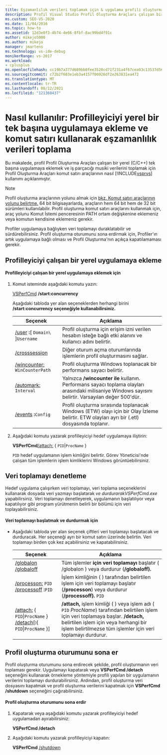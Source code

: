 ```yaml
---
title: Eşzamanlılık verileri toplamak için & uygulama profili oluşturma
description: Profil Visual Studio Profil Oluşturma Araçları çalışan bir yerel (C/C++) tek başına uygulamaya eklemek ve iş parçacığı musiki verilerini almak için komut satırı araçlarını kullanın.
ms.custom: SEO-VS-2020
ms.date: 11/04/2016
ms.topic: how-to
ms.assetid: 12d3e0f3-4b74-4e66-8fbf-8ac99bd4f91c
author: mikejo5000
ms.author: mikejo
manager: jmartens
ms.technology: vs-ide-debug
monikerRange: vs-2017
ms.workload:
- cplusplus
ms.openlocfilehash: cc19b7a377d689bb0fee3520cd71f231a4f67cea93c13537d5636acb3335f3ec
ms.sourcegitcommit: c72b2f603e1eb3a4157f00926df2e263831ea472
ms.translationtype: MT
ms.contentlocale: tr-TR
ms.lasthandoff: 08/12/2021
ms.locfileid: "121368437"
---
```

# <a name="how-to-attach-the-profiler-to-a-native-stand-alone-application-and-collect-concurrency-data-by-using-the-command-line"></a>Nasıl kullanılır: Profilleyiciyi yerel bir tek başına uygulamaya ekleme ve komut satırı kullanarak eşzamanlılık verileri toplama
Bu makalede, profil Profil Oluşturma Araçları çalışan bir yerel (C/C++) tek başına uygulamaya eklemek ve iş parçacığı musiki verilerini toplamak için Profil Oluşturma Araçları komut satırı araçlarının nasıl [!INCLUDE[vsprvs](../code-quality/includes/vsprvs_md.md)] kullanımı açıklanmıştır.

> [!NOTE]
> Profil oluşturma araçlarının yolunu almak için [bkz. Komut satırı araçlarının yolunu belirtme.](../profiling/specifying-the-path-to-profiling-tools-command-line-tools.md) 64 bit bilgisayarlarda, araçların hem 64 bit hem de 32 bit sürümleri kullanılabilir. Profil oluşturma komut satırı araçlarını kullanmak için, araç yolunu Komut İstemi penceresinin PATH ortam değişkenine eklemeniz veya komutun kendisine eklemeniz gerekir.

 Profiler uygulamaya bağlıyken veri toplamayı duraklatabilir ve sürdürebilirsiniz. Profil oluşturma oturumunu sona erdirmak için, Profiler'ın artık uygulamaya bağlı olması ve Profil Oluşturma'nın açıkça kapatılamaması gerekir.

## <a name="attach-the-profiler-to-a-running-native-application"></a>Profilleyiciyi çalışan bir yerel uygulamaya ekleme

#### <a name="to-attach-the-profiler-to-a-running-native-application"></a>Profilleyiciyi çalışan bir yerel uygulamaya eklemek için

1. Komut isteminde aşağıdaki komutu yazın:

     [VSPerfCmd](../profiling/vsperfcmd.md) **/start:concurrency**

     Aşağıdaki tabloda yer alan seçeneklerden herhangi birini **/start:concurrency seçeneğiyle kullanabilirsiniz.**

    |Seçenek|Açıklama|
    |------------|-----------------|
    |[/user](../profiling/user-vsperfcmd.md) **:**[ `Domain\` ]`Username`|Profil oluşturma için erişim izni verilen hesabın isteğe bağlı etki alanını ve kullanıcı adını belirtir.|
    |[/crosssession](../profiling/crosssession.md)|Diğer oturum açma oturumlarında işlemlerin profil oluşturmasını sağlar.|
    |[/wincounter:](../profiling/wincounter.md) `WinCounterPath`|Profil oluşturma Windows toplanacak bir performans sayacı belirtir.|
    |[/automark:](../profiling/automark.md) `Interval`|Yalnızca **/wincounter ile** kullanın. Performans sayacı toplama olayları arasındaki milisaniye Windows sayısını belirtir. Varsayılan değer 500'dür.|
    |[/events](../profiling/events-vsperfcmd.md) **:**`Config`|Profil oluşturma sırasında toplanacak Windows (ETW) olayı için bir Olay İzleme belirtir. ETW olayları ayrı bir (.etl) dosyasında toplanır.|

2. Aşağıdaki komutu yazarak profilleyiciyi hedef uygulamaya iliştirin:

     **VSPerfCmd**[/attach:](../profiling/attach.md) { `PID`&#124;`ProcName` }  

     `PID` hedef uygulamanın işlem kimliğini belirtir. Görev Yöneticisi'nde çalışan tüm işlemlerin işlem kimliklerini Windows görüntüebilirsiniz.

## <a name="control-data-collection"></a>Veri toplamayı denetleme
 Hedef uygulama çalışırken veri toplamayı, veri toplama seçeneklerini kullanarak dosyada veri yazmayı başlatarak *ve durdurarakVSPerfCmd.exe* yapabilirsiniz. Veri toplamayı denetleyerek, uygulamanın başlatılıyor veya kapatılıyor gibi program yürütmenin belirli bir bölümü için veri toplayabilirsiniz.

#### <a name="to-start-and-stop-data-collection"></a>Veri toplamayı başlatmak ve durdurmak için

- Aşağıdaki tabloda yer alan seçenek çiftleri veri toplamayı başlatacak ve durduracak. Her seçeneği ayrı bir komut satırı üzerinde belirtin. Veri toplamayı birden çok kez açabilirsiniz ve kapatabilirsiniz.

    |Seçenek|Açıklama|
    |------------|-----------------|
    |[/globalon /globaloff](../profiling/globalon-and-globaloff.md)|Tüm işlemler **için veri toplamayı** başlatır ( /globalon ) veya durdurur (**/globaloff).**|
    |[/processon:](../profiling/processon-and-processoff.md)  `PID` [/processoff](../profiling/processon-and-processoff.md) **:**`PID`|İşlem kimliğinin ( ) tarafından belirtilen işlem için veri toplamayı başlatır (**/processon**) veya durdurur (**/processoff).** `PID`|
    |[/attach:](../profiling/attach.md) { `PID`&#124;`ProcName` } [/detach](../profiling/detach.md)[**:**{ `PID`&#124;`ProcName` }]|**/attach,** işlem kimliği ( ) veya işlem adı ( `PID` *ProcName*) tarafından belirtilen işlem için veri toplamaya başlar. **/detach,** belirtilen işlem için veya herhangi bir işlem belirtilmezse tüm işlemler için veri toplamayı durdurur.|

## <a name="end-the-profiling-session"></a>Profil oluşturma oturumunu sona er
 Profil oluşturma oturumunu sona erdirecek şekilde, profil oluşturmanın veri toplaması gerekir. Uygulamayı kapatarak veya **VSPerfCmd /detach** seçeneğini kullanarak örnekleme yöntemiyle profili yapılan bir uygulamanın verilerini toplamayı durdurabilirsiniz. Ardından, profil oluşturma veri dosyasını kapatmak ve profil oluşturma verilerini kapatmak için **VSPerfCmd /shutdown** seçeneğini çağırabilirsiniz.

#### <a name="to-end-a-profiling-session"></a>Profil oluşturma oturumunu sona erdir

1. Kapatarak veya aşağıdaki komutu yazarak profilleyiciyi hedef uygulamadan ayırabilirsiniz:

     **VSPerfCmd /detach**

2. Aşağıdaki komutu yazarak profilleyiciyi kapatın:

     **VSPerfCmd**  [/shutdown](../profiling/shutdown.md)
